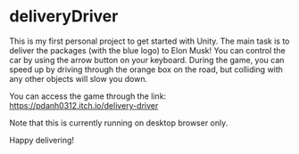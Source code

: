 # deliveryDriver

This is my first personal project to get started with Unity. The main task is to deliver the packages (with the blue logo) to Elon Musk! You can control the car by using the arrow button on your keyboard. During the game, you can speed up by driving through the orange box on the road, but colliding with any other objects will slow you down. 

You can access the game through the link: https://pdanh0312.itch.io/delivery-driver

Note that this is currently running on desktop browser only.

Happy delivering!
